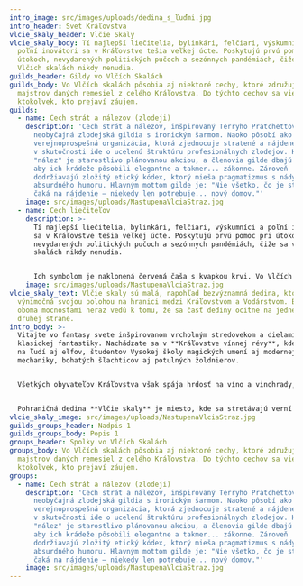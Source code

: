 ```yaml
---
intro_image: src/images/uploads/dedina_s_ľuďmi.jpg
intro_header: Svet Kráľovstva
vlcie_skaly_header: Vlčie Skaly
vlcie_skaly_body: Tí najlepší liečitelia, bylinkári, felčiari, výskumníci a
  poľní inovátori sa v Kráľovstve tešia veľkej úcte. Poskytujú prvú pomoc pri
  útokoch, nevydarených politických pučoch a sezónnych pandémiách, čiže sa vo
  Vlčích skalách nikdy nenudia.
guilds_header: Gildy vo Vlčích Skalách
guilds_body: Vo Vlčích skalách pôsobia aj niektoré cechy, ktoré združujú
  majstrov daných remesiel z celého Kráľovstva. Do týchto cechov sa vie pridať
  ktokoľvek, kto prejaví záujem.
guilds:
  - name: Cech strát a nálezov (zlodeji)
    description: 'Cech strát a nálezov, inšpirovaný Terryho Pratchettovým svetom, je
      neobyčajná zlodejská gildia s ironickým šarmom. Naoko pôsobí ako
      verejnoprospešná organizácia, ktorá zjednocuje stratené a nájdené veci, no
      v skutočnosti ide o ucelenú štruktúru profesionálnych zlodejov. Každý
      "nález" je starostlivo plánovanou akciou, a členovia gilde dbajú na to,
      aby ich krádeže pôsobili elegantne a takmer... zákonne. Zároveň
      dodržiavajú zložitý etický kódex, ktorý mieša pragmatizmus s nádychom
      absurdného humoru. Hlavným mottom gilde je: "Nie všetko, čo je stratené,
      čaká na nájdenie – niekedy len potrebuje... nový domov."'
    image: src/images/uploads/NastupenaVlciaStraz.jpg
  - name: Cech liečiteľov
    description: >-
      Tí najlepší liečitelia, bylinkári, felčiari, výskumníci a poľní inovátori
      sa v Kráľovstve tešia veľkej úcte. Poskytujú prvú pomoc pri útokoch,
      nevydarených politických pučoch a sezónnych pandémiách, čiže sa vo Vlčích
      skalách nikdy nenudia.  


      Ich symbolom je naklonená červená čaša s kvapkou krvi. Vo Vlčích skalách ich združuje Lazaret u nemilosrdných bratov, ktorý od roku 1324 sídli v miestnej pevnosti.
    image: src/images/uploads/NastupenaVlciaStraz.jpg
vlcie_skaly_text: Vlčie skaly sú malá, napohľad bezvýznamná dedina, ktorá je
  výnimočná svojou polohou na hranici medzi Kráľovstvom a Vodárstvom. Boje medzi
  oboma mocnosťami neraz vedú k tomu, že sa časť dediny ocitne na jednej alebo
  druhej strane.
intro_body: >-
  Vitajte vo fantasy svete inšpirovanom vrcholným stredovekom a dielami
  klasickej fantastiky. Nachádzate sa v **Kráľovstve vínnej révy**, kde narazíte
  na ľudí aj elfov, študentov Vysokej školy magických umení aj modernej
  mechaniky, bohatých šľachticov aj potulných žoldnierov.


  Všetkých obyvateľov Kráľovstva však spája hrdosť na víno a vinohrady, na ktoré si robí zálusk susedná **Akvilónia**, známa aj ako Vodárske kráľovstvo. Vodárstvo sníva o revolúcii, ktorú by do Kráľovstva prinieslo, o zalievaní vinohradov vodou z vodovodov, o miešaných nápojoch a ďalších moderných reformách.


  Pohraničná dedina **Vlčie skaly** je miesto, kde sa stretávajú verní občania Kráľovstva, inovátori aj špehovia z Vodárstva, ale hlavne dobrodruhovia z oboch strán.
vlcie_skaly_image: src/images/uploads/NastupenaVlciaStraz.jpg
guilds_groups_header: Nadpis 1
guilds_groups_body: Popis 1
groups_header: Spolky vo Vlčích Skalách
groups_body: Vo Vlčích skalách pôsobia aj niektoré cechy, ktoré združujú
  majstrov daných remesiel z celého Kráľovstva. Do týchto cechov sa vie pridať
  ktokoľvek, kto prejaví záujem.
groups:
  - name: Cech strát a nálezov (zlodeji)
    description: 'Cech strát a nálezov, inšpirovaný Terryho Pratchettovým svetom, je
      neobyčajná zlodejská gildia s ironickým šarmom. Naoko pôsobí ako
      verejnoprospešná organizácia, ktorá zjednocuje stratené a nájdené veci, no
      v skutočnosti ide o ucelenú štruktúru profesionálnych zlodejov. Každý
      "nález" je starostlivo plánovanou akciou, a členovia gilde dbajú na to,
      aby ich krádeže pôsobili elegantne a takmer... zákonne. Zároveň
      dodržiavajú zložitý etický kódex, ktorý mieša pragmatizmus s nádychom
      absurdného humoru. Hlavným mottom gilde je: "Nie všetko, čo je stratené,
      čaká na nájdenie – niekedy len potrebuje... nový domov."'
    image: src/images/uploads/NastupenaVlciaStraz.jpg
---
```

